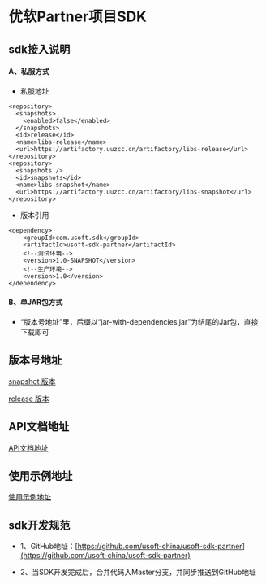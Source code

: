 # 优软Partner项目SDK

## sdk接入说明

#### A、私服方式
- 私服地址

```
<repository>
  <snapshots>
    <enabled>false</enabled>
  </snapshots>
  <id>release</id>
  <name>libs-release</name>
  <url>https://artifactory.uuzcc.cn/artifactory/libs-release</url>
</repository>
<repository>
  <snapshots />
  <id>snapshots</id>
  <name>libs-snapshot</name>
  <url>https://artifactory.uuzcc.cn/artifactory/libs-snapshot</url>
</repository>
```

- 版本引用

```
<dependency>
    <groupId>com.usoft.sdk</groupId>
    <artifactId>usoft-sdk-partner</artifactId>
    <!--测试环境-->
    <version>1.0-SNAPSHOT</version>
    <!--生产环境--> 
    <version>1.0</version>
</dependency>
```

#### B、单JAR包方式

- “版本号地址”里，后缀以“jar-with-dependencies.jar”为结尾的Jar包，直接下载即可

## 版本号地址

[snapshot 版本](https://artifactory.uuzcc.cn/artifactory/libs-snapshot/com/usoft/sdk/usoft-sdk-partner) 

[release 版本](https://artifactory.uuzcc.cn/artifactory/libs-release/com/usoft/sdk/usoft-sdk-partner)

## API文档地址

[API文档地址](https://static.usoftchina.com/front/partner.html)

## 使用示例地址

[使用示例地址](./src/test/java/com/usoft/sdk/partner)

## sdk开发规范

- 1、GitHub地址：[https://github.com/usoft-china/usoft-sdk-partner](https://github.com/usoft-china/usoft-sdk-partner)

-  2、当SDK开发完成后，合并代码入Master分支，并同步推送到GitHub地址

